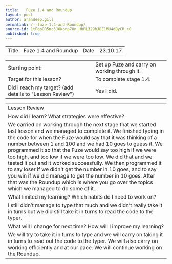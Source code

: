 ```yaml
---
title:   Fuze 1.4 and Roundup
layout: post
author: arandeep.gill
permalink: /--fuze-1.4-and-Roundup/
source-id: 1tFqoOR5nc3JOKonp7Un_HbPL329bJBE1MU4dByCR_c0
published: true
---
```

<table>
  <tr>
    <td>Title</td>
    <td>Fuze 1.4 and Roundup</td>
    <td>Date</td>
    <td>23.10.17</td>
  </tr>
</table>


<table>
  <tr>
    <td>Starting point:</td>
    <td>Set up Fuze and carry on working through it.
</td>
  </tr>
  <tr>
    <td>Target for this lesson?</td>
    <td>To complete stage 1.4.
</td>
  </tr>
  <tr>
    <td>Did I reach my target? 
(add details to "Lesson Review")</td>
    <td> Yes I did.
</td>
  </tr>
</table>


<table>
  <tr>
    <td>Lesson Review</td>
  </tr>
  <tr>
    <td>How did I learn? What strategies were effective? </td>
  </tr>
  <tr>
    <td> We carried on working through the next stage that we started last lesson and we managed to complete it. We finished typing in the code for when the Fuze would say that it was thinking of a number between 1 and 100 and we had 10 goes to guess it. We programmed it so that the Fuze would say too high if we were too high, and too low if we were too low. We did that and we tested it out and it worked successfully. We then programmed it to say loser if we didn't get the number in 10 goes, and to say you win if we did manage to get the number in 10 goes. After that was the Roundup which is where you go over the topics which we managed to do some of it.</td>
  </tr>
  <tr>
    <td>What limited my learning? Which habits do I need to work on? </td>
  </tr>
  <tr>
    <td>I still didn’t manage to type that much and we didn’t really take it in turns but we did still take it in turns to read the code to the typer.</td>
  </tr>
  <tr>
    <td>What will I change for next time? How will I improve my learning?</td>
  </tr>
  <tr>
    <td>We will try to take it in turns to type and we will carry on taking it in turns to read out the code to the typer. We will also carry on working efficiently and at our pace. We will continue working on the Roundup.</td>
  </tr>
</table>


